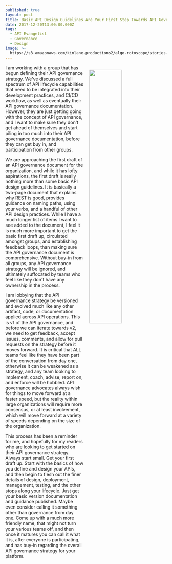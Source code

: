 ```yaml
---
published: true
layout: post
title: Basic API Design Guidelines Are Your First Step Towards API Governance
date: 2017-12-20T13:00:00.000Z
tags:
  - API Evangelist
  - Governance
  - Design
image: >-
  https://s3.amazonaws.com/kinlane-productions2/algo-rotoscope/stories-new/54_32_800_500_0_max_0_-5_-1.jpg
---
```

<p><img src="https://s3.amazonaws.com/kinlane-productions2/algo-rotoscope/stories-new/54_32_800_500_0_max_0_-5_-1.jpg" align="right" width="45%" style="padding: 15px;" /></p>I am working with a group that has begun defining their API governance strategy. We've discussed a full spectrum of API lifecycle capabilities that need to be integrated into their development practices, and CI/CD workflow, as well as eventually their API governance documentation. However, they are just getting going with the concept of API governance, and I want to make sure they don't get ahead of themselves and start piling in too much into their API governance documentation, before they can get buy in, and participation from other groups.

We are approaching the first draft of an API governance document for the organization, and while it has lofty aspirations, the first draft is really nothing more than some basic API design guidelines. It is basically a two-page document that explains why REST is good, provides guidance on naming paths, using your verbs, and a handful of other API design practices. While I have a much longer list of items I want to see added to the document, I feel it is much more important to get the basic first draft up, circulated amongst groups, and establishing feedback loops, than making sure the API governance document is comprehensive. Without buy-in from all groups, any API governance strategy will be ignored, and ultimately suffocated by teams who feel like they don't have any ownership in the process.

I am lobbying that the API governance strategy be versioned and evolved much like any other artifact, code, or documentation applied across API operations. This is v1 of the API governance, and before we can iterate towards v2, we need to get feedback, accept issues, comments, and allow for pull requests on the strategy before it moves forward. It is critical that ALL teams feel like they have been part of the conversation from day one, otherwise it can be weakened as a strategy, and any team looking to implement, coach, advise, report on, and enforce will be hobbled. API governance advocates always wish for things to move forward at a faster speed, but the reality within large organizations will require more consensus, or at least involvement, which will move forward at a variety of speeds depending on the size of the organization.

This process has been a reminder for me, and hopefully for my readers who are looking to get started on their API governance strategy. Always start small. Get your first draft up. Start with the basics of how you define and design your APIs, and then begin to flesh out the finer details of design, deployment, management, testing, and the other stops along your lifecycle. Just get your basic version documentation and guidance published. Maybe even consider calling it something other than governance from day one. Come up with a much more friendly name, that might not turn your various teams off, and then once it matures you can call it what it is, after everyone is participating, and has buy-in regarding the overall API governance strategy for your platform.
